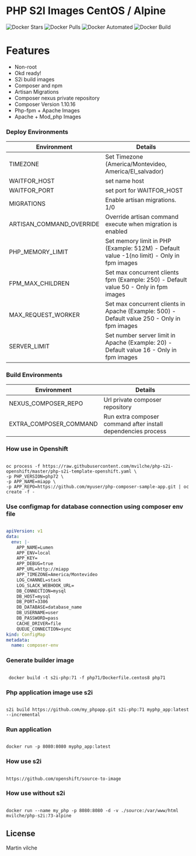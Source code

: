 # PHP S2I Images CentOS  / Alpine

![Docker Stars](https://img.shields.io/docker/stars/mvilche/php-s2i.svg)
![Docker Pulls](https://img.shields.io/docker/pulls/mvilche/php-s2i.svg)
![Docker Automated](https://img.shields.io/docker/cloud/automated/mvilche/php-s2i)
![Docker Build](https://img.shields.io/docker/cloud/build/mvilche/php-s2i)


# Features

- Non-root
- Okd ready!
- S2i build images
- Composer and npm
- Artisan Migrations
- Composer nexus private repository
- Composer Version 1.10.16
- Php-fpm + Apache Images
- Apache + Mod_php Images


### Deploy Environments



| Environment | Details |
| ------ | ------ |
| TIMEZONE | Set Timezone (America/Montevideo, America/El_salvador) |
| WAITFOR_HOST | set name host |
| WAITFOR_PORT | set port for WAITFOR_HOST |
| MIGRATIONS | Enable artisan migrations. 1/0 |
| ARTISAN_COMMAND_OVERRIDE | Override artisan command execute when migration is enabled |
| PHP_MEMORY_LIMIT | Set memory limit in PHP (Example: 512M) - Default value -1(no limit) - Only in fpm images |
| FPM_MAX_CHILDREN | Set max concurrent clients fpm (Example: 250) - Default value 50 - Only in fpm images |
| MAX_REQUEST_WORKER | Set max concurrent clients in Apache (Example: 500) - Default value 250 - Only in fpm images |
| SERVER_LIMIT | Set number server limit in Apache (Example: 20) - Default value 16 - Only in fpm images |


### Build Environments 

| Environment | Details |
| ------ | ------ |
| NEXUS_COMPOSER_REPO | Url private composer repository  |
| EXTRA_COMPOSER_COMMAND | Run extra composer command after install dependencies process |





### How use in Openshift

```console

oc process -f https://raw.githubusercontent.com/mvilche/php-s2i-openshift/master/php-s2i-template-openshift.yaml \ 
-p PHP_VERSION=php72 \
-p APP_NAME=miapp \ 
-p APP_REPO=https://github.com/myuser/php-composer-sample-app.git | oc create -f -

```

### Use configmap for database connection using composer env file

```yaml

apiVersion: v1
data:
  env: |-
    APP_NAME=Lumen
    APP_ENV=local
    APP_KEY=
    APP_DEBUG=true
    APP_URL=http://miapp
    APP_TIMEZONE=America/Montevideo
    LOG_CHANNEL=stack
    LOG_SLACK_WEBHOOK_URL=
    DB_CONNECTION=mysql
    DB_HOST=mysql
    DB_PORT=3306
    DB_DATABASE=database_name
    DB_USERNAME=user
    DB_PASSWORD=pass
    CACHE_DRIVER=file
    QUEUE_CONNECTION=sync
kind: ConfigMap
metadata:
  name: composer-env

```



### Generate builder image

```console

 docker build -t s2i-php:71 -f php71/Dockerfile.centos8 php71

```

### Php application image use s2i

```console

s2i build https://github.com/my_phpapp.git s2i-php:71 myphp_app:latest --incremental

```


### Run application

```console

docker run -p 8080:8080 myphp_app:latest

```

### How use s2i

```console

https://github.com/openshift/source-to-image

```

### How use without s2i

```console

docker run --name my_php -p 8080:8080 -d -v ./source:/var/www/html mvilche/php-s2i:73-alpine 

```

License
----

Martin vilche

